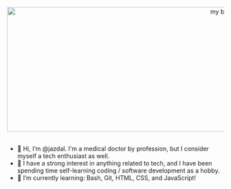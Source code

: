 <div align="center">
  <img
    width="1000" 
    height="290"
    src="https://github.com/jazdal/jazdal/assets/110282024/5b53f0ae-5899-4013-9c89-8b64f960d270" 
    alt="my banner">
</div>
<br>

- 👋 Hi, I’m @jazdal. I'm a medical doctor by profession, but I consider myself a tech enthusiast as well.
- 👀 I have a strong interest in anything related to tech, and I have been spending time self-learning coding / software development as a hobby.
- 🌱 I’m currently learning: Bash, Git, HTML, CSS, and JavaScript!

<!---
jazdal/jazdal is a ✨ special ✨ repository because its `README.md` (this file) appears on your GitHub profile.
You can click the Preview link to take a look at your changes.
--->
